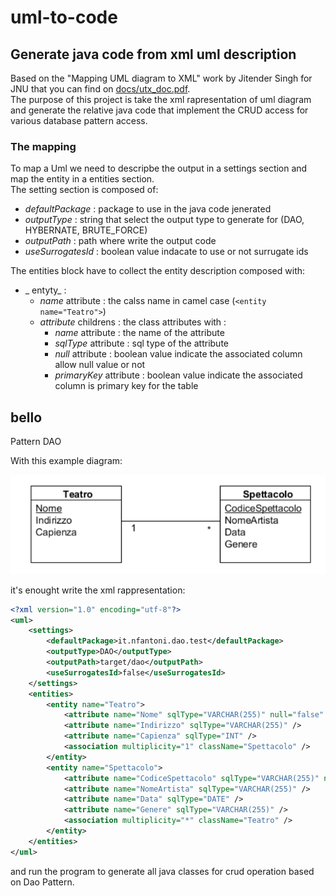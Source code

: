 # uml-to-code

## Generate java code from xml uml description

Based on the "Mapping UML diagram to XML" work by Jitender Singh for JNU that you can find 
on [docs/utx_doc.pdf](docs/utx_doc.pdf).  
The purpose of this project is take the xml rapresentation of uml diagram and generate 
the relative java code that implement the CRUD access for various database pattern access.

### The mapping

To map a Uml we need to descripbe the output in a settings section and map the entity in a entities section.  
The setting section is composed of:

- _defaultPackage_ : package to use in the java code jenerated 
- _outputType_ : string that select the output type to generate for (DAO, HYBERNATE, BRUTE_FORCE)
- _outputPath_ : path where write the output code
- _useSurrogatesId_ : boolean value indacate to use or not surrugate ids

The entities block have to collect the entity description composed with:

- _ entyty_ :
    - _name_ attribute : the calss name in camel case (`<entity name="Teatro">`)
    - _attribute_ childrens : the class attributes with :
        - _name_ attribute : the name of the attribute
        - _sqlType_ attribute : sql type of the attribute
        - _null_ attribute : boolean value indicate the associated column allow null value or not
        - _primaryKey_ attribute : boolean value indicate the associated column is primary key for the table

## bello
Pattern DAO

With this example diagram:

![DAO EXAMPLE DIAGRAM](docs/dao_spettacoli.png)

it's enought write the xml rappresentation:

```xml
<?xml version="1.0" encoding="utf-8"?>
<uml>
	<settings>
		<defaultPackage>it.nfantoni.dao.test</defaultPackage>
		<outputType>DAO</outputType>
		<outputPath>target/dao</outputPath>
		<useSurrogatesId>false</useSurrogatesId>
	</settings>
	<entities>
		<entity name="Teatro">
			<attribute name="Nome" sqlType="VARCHAR(255)" null="false" primaryKey="true" />
			<attribute name="Indirizzo" sqlType="VARCHAR(255)" />
			<attribute name="Capienza" sqlType="INT" />
            <association multiplicity="1" className="Spettacolo" />
		</entity>
		<entity name="Spettacolo">
			<attribute name="CodiceSpettacolo" sqlType="VARCHAR(255)" null="false" primaryKey="true" />
			<attribute name="NomeArtista" sqlType="VARCHAR(255)" />
			<attribute name="Data" sqlType="DATE" />
			<attribute name="Genere" sqlType="VARCHAR(255)" />
            <association multiplicity="*" className="Teatro" />
		</entity>
	</entities>
</uml>
```

and run the program to generate all java classes for crud operation based on Dao Pattern.